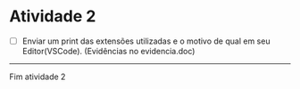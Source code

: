 # Atividade 2

- [ ] Enviar um print das extensões utilizadas e o motivo de qual em seu Editor(VSCode).
(Evidências no evidencia.doc)

---
Fim atividade 2